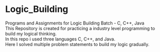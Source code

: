 # Logic_Building
Programs and Assignments for Logic Building Batch - C, C++, Java
<br>
This Repository is created for practicing a industry level programming to build my logical thinking.
<br>
In this repo i used three languages C, C++, and Java.
<br>
Here I solved multiple problem statements to build my logic gradually.
